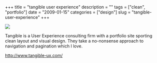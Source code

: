 +++
title = "tangible user experience"
description = ""
tags = ["clean", "portfolio"]
date = "2009-01-15"
categories = ["design"]
slug = "tangible-user-experience"
+++


 

  <div id="screens-thumbs" class="clearfix">
    <div class="txt-center" id="design-submission"><a href="http://www.tangible-ux.com/"><img id='bluga-thumbnail-1454' class='bluga-thumbnail large' src='//media.konigi.com/bluga/
wt496f6faa136a9_0.jpg'/></a></div>  
  </div>   
<p>Tangible is a User Experience consulting firm with a portfolio site sporting clean layout and visual design. They take a no-nonsense approach to navigation and pagination which I love.</p>
<p><a href="http://www.tangible-ux.com/">http://www.tangible-ux.com/</a></p>




